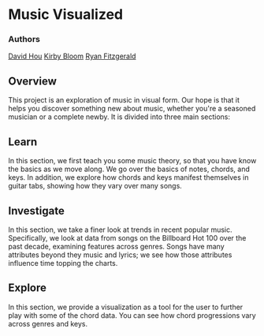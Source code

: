 # Music Visualized

### Authors
[David Hou](https://github.com/hougrammer) 
[Kirby Bloom](https://github.com/esko22) 
[Ryan Fitzgerald](https://github.com/RYDAJO)

## Overview

This project is an exploration of music in visual form.  Our hope is that it helps you discover something new about music, whether you're a seasoned musician or a complete newby. It is divided into three main sections:

## Learn
In this section, we first teach you some music theory, so that you have know the basics as we move along.  We go over the basics of notes, chords, and keys.  In addition, we explore how chords and keys manifest themselves in guitar tabs, showing how they vary over many songs.

## Investigate
In this section, we take a finer look at trends in recent popular music.  Specifically, we look at data from songs on the Billboard Hot 100 over the past decade, examining features across genres.  Songs have many attributes beyond they music and lyrics; we see how those attributes influence time topping the charts.

## Explore
In this section, we provide a visualization as a tool for the user to further play with some of the chord data.  You can see how chord progressions vary across genres and keys.
